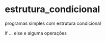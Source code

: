 # estrutura_condicional

programas simples com estrutura condicional

if ... else
e alguma operações
 
